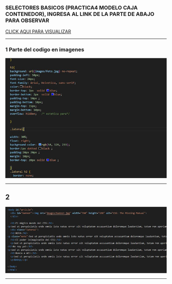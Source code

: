 ###  SELECTORES BASICOS  (PRACTICA4 MODELO CAJA CONTENEDOR),  INGRESA AL LINK DE LA PARTE DE ABAJO PARA OBSERVAR 
[ CLICK AQUI PARA VISUALIZAR ](https://breinnerbenitez.github.io/formatoTexto/)
___

### 1 Parte del codigo en imagenes 

 ![imagencarpeta](img/1.JPG)

___


## 2 

![imagencarpeta](img/2.JPG)
___
